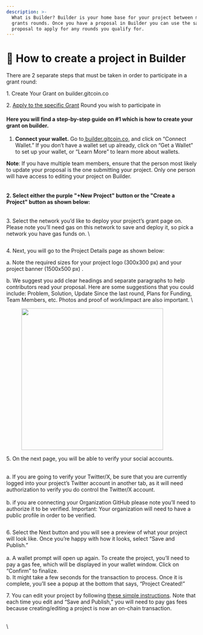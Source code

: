```yaml
---
description: >-
  What is Builder? Builder is your home base for your project between multiple
  grants rounds. Once you have a proposal in Builder you can use the same
  proposal to apply for any rounds you qualify for.
---
```


# 📰 How to create a project in Builder

There are 2 separate steps that must be taken in order to participate in a grant round:&#x20;

1\. Create Your Grant on builder.gitcoin.co

2\. [Apply to the specific Grant](../explorer-a-guide-for-donors-and-the-general-community/how-to-apply-to-a-round-in-explorer.md) Round you wish to participate in

#### Here you will find a step-by-step guide on #1 which is how to create your grant on builder.

1. **Connect your wallet.** Go to[ builder.gitcoin.co](https://builder.gitcoin.co/), and click on “Connect Wallet.” If you don’t have a wallet set up already, click on “Get a Wallet” to set up your wallet, or “Learn More” to learn more about wallets.

**Note**: If you have multiple team members, ensure that the person most likely to update your proposal is the one submitting your project. Only one person will have access to editing your project on Builder.

<figure><img src="https://lh7-us.googleusercontent.com/h08OjhkRXLNnDsNTIn8-S9nZaZ6cHIa31UrPCdM1ayikWW_aWn1kObdTjBI6UNOB3tDkMvhybouy08Xr1fittFa65QbiyTtCZ3dECaTqo2DmshwpzaBKqcMFtRFufbOY61QQe9GlHSZ-T2L5OSmu1Xs" alt=""><figcaption></figcaption></figure>

#### 2. Select either the purple "+New Project" button or the "Create a Project" button as shown below:

<figure><img src="https://lh7-us.googleusercontent.com/Sq9uSgMo0-LONauKTFCMGmZxFYgf8ApM7dsOtYw64ttQoHd8IR4KQ07NJXImd5mMxaPToETysta27I2GgjxOkAy63DMxHt1lcAPkz9dz5x8u9QNRfoGHa_NqypB6MKX_RPnM1GkN-CnbGG2uHOogW40" alt=""><figcaption></figcaption></figure>

3\. Select the network you’d like to deploy your project’s grant page on. Please note you’ll need gas on this network to save and deploy it, so pick a network you have gas funds on. \


<figure><img src="https://lh7-us.googleusercontent.com/MgGGUSvCTqI_L6M_lnw-YEDAf-XerynbGAn_GPhVKhjHW7677nvxwWIiMa5Gz5WFDy18SZ1DI7gqHZkDtlDPP3LjPsNdeoJkilFU7SnwtPoOcL2jWdOdjDeL4kMxMRzSfS-ODr4qLskyK-souf-Zu-M" alt=""><figcaption></figcaption></figure>

4\. Next, you will go to the Project Details page as shown below:

a. Note the required sizes for your project logo (300x300 px) and your project banner (1500x500 px) .

&#x20;b. We suggest you add clear headings and separate paragraphs to help contributors read your proposal. Here are some suggestions that you could include: Problem, Solution, Update Since the last round, Plans for Funding, Team Members, etc. Photos and proof of work/impact are also important. \


<figure><img src="https://lh7-us.googleusercontent.com/tJtj7UcalvDzoFN_Mv5EbTxHnKF-0QVGZvXUDmdcjdZSNM-gxXK7kamaeH8LUZ8IIEL8-v4lcKoOT2Gnb1rjbRhVMyYX9rW6bLDL8iD3gUjDDaQJ5PXAv5tixvlCt9I9bcGhm8Jd1ZI2VilZW_E_nn4" alt="" width="375"><figcaption></figcaption></figure>

5\. On the next page, you will be able to verify your social accounts.

\
&#x20;a. If you are going to verify your Twitter/X, be sure that you are currently logged into your project’s Twitter account in another tab, as it will need authorization to verify you do control the Twitter/X account.\
\
b. if you are connecting your Organization GitHub please note you’ll need to authorize it to be verified. Important: Your organization will need to have a public profile in order to be verified.&#x20;



<figure><img src="https://lh7-us.googleusercontent.com/jHE4QBkXIHLXhQrGyPoxyOUq3ZJIwxJ28xvm77Tx8pTywFfWhmnB2Y0yFNC1Qc92mA4JqLn4Nn3daQaiunmGoM1EO1q5BxKiw7AO3rEr3GIik2I-V49877nus0VK03LWQRpUPvSqUbzHxX5Tnjy3ByI" alt=""><figcaption></figcaption></figure>

6\. Select the Next button and you will see a preview of what your project will look like. Once you’re happy with how it looks, select “Save and Publish.”\
\
&#x20;a. A wallet prompt will open up again. To create the project, you’ll need to pay a gas fee, which will be displayed in your wallet window. Click on “Confirm” to finalize.\
&#x20;b. It might take a few seconds for the transaction to process. Once it is complete, you’ll see a popup at the bottom that says, “Project Created!”

7\. You can edit your project by following [these simple instructions](how-to-edit-your-project-in-builder.md). Note that each time you edit and “Save and Publish,” you will need to pay gas fees because creating/editing a project is now an on-chain transaction.

\
\
